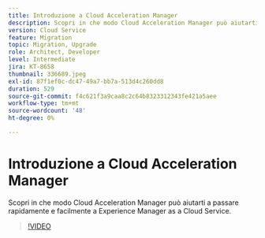 ```yaml
---
title: Introduzione a Cloud Acceleration Manager
description: Scopri in che modo Cloud Acceleration Manager può aiutarti a passare rapidamente e facilmente a Experience Manager as a Cloud Service.
version: Cloud Service
feature: Migration
topic: Migration, Upgrade
role: Architect, Developer
level: Intermediate
jira: KT-8658
thumbnail: 336689.jpeg
exl-id: 87f1ef0c-dc47-49a7-bb7a-513d4c260dd8
duration: 529
source-git-commit: f4c621f3a9caa8c2c64b8323312343fe421a5aee
workflow-type: tm+mt
source-wordcount: '48'
ht-degree: 0%

---
```


# Introduzione a Cloud Acceleration Manager

Scopri in che modo Cloud Acceleration Manager può aiutarti a passare rapidamente e facilmente a Experience Manager as a Cloud Service.

>[!VIDEO](https://video.tv.adobe.com/v/336689?quality=12&learn=on)
